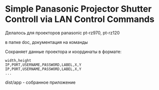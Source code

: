 # Simple Panasonic Projector Shutter Controll via LAN Control Commands

Делалось для проекторов panasonic pt-rz970, pt-rz120


в папке doc, документация на команды


Сохраняет данные проектора и координаты в формате:
```
width,height
IP,PORT,USERNAME,PASSWORD,LABEL,X,Y
IP,PORT,USERNAME,PASSWORD,LABEL,X,Y
...
```

dist/app - собранное приложение